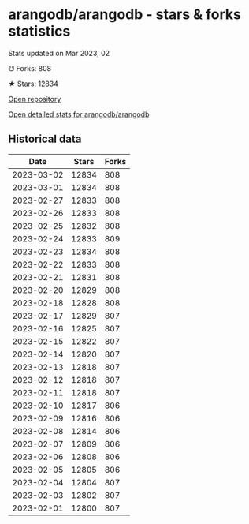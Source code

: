 # arangodb/arangodb - stars & forks statistics

Stats updated on Mar 2023, 02

☋ Forks: 808

★ Stars: 12834

[Open repository](https://github.com/arangodb/arangodb)

[Open detailed stats for arangodb/arangodb](https://reviewgithub.com/rep/arangodb/arangodb)

## Historical data
| Date | Stars | Forks |
|------|-------|-------|
| 2023-03-02 | 12834 | 808 | 
| 2023-03-01 | 12834 | 808 | 
| 2023-02-27 | 12833 | 808 | 
| 2023-02-26 | 12833 | 808 | 
| 2023-02-25 | 12832 | 808 | 
| 2023-02-24 | 12833 | 809 | 
| 2023-02-23 | 12834 | 808 | 
| 2023-02-22 | 12833 | 808 | 
| 2023-02-21 | 12831 | 808 | 
| 2023-02-20 | 12829 | 808 | 
| 2023-02-18 | 12828 | 808 | 
| 2023-02-17 | 12829 | 807 | 
| 2023-02-16 | 12825 | 807 | 
| 2023-02-15 | 12822 | 807 | 
| 2023-02-14 | 12820 | 807 | 
| 2023-02-13 | 12818 | 807 | 
| 2023-02-12 | 12818 | 807 | 
| 2023-02-11 | 12818 | 807 | 
| 2023-02-10 | 12817 | 806 | 
| 2023-02-09 | 12816 | 806 | 
| 2023-02-08 | 12814 | 806 | 
| 2023-02-07 | 12809 | 806 | 
| 2023-02-06 | 12808 | 806 | 
| 2023-02-05 | 12805 | 806 | 
| 2023-02-04 | 12804 | 807 | 
| 2023-02-03 | 12802 | 807 | 
| 2023-02-01 | 12800 | 807 | 

